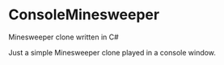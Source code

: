 # ConsoleMinesweeper
Minesweeper clone written in C#

Just a simple Minesweeper clone played in a console window.
